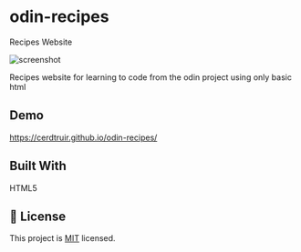 # odin-recipes

Recipes Website

![screenshot]("/images/site_screenshot.png")

Recipes website for learning to code from the odin project using only basic html

## Demo

https://cerdtruir.github.io/odin-recipes/

## Built With

HTML5

## 📝 License

This project is [MIT](./MIT.md) licensed.
